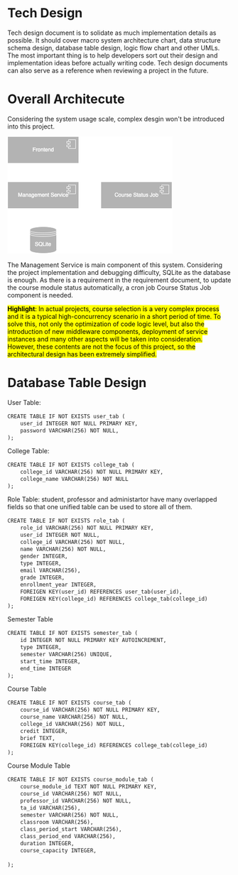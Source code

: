 # Tech Design
Tech design document is to solidate as much implementation details as possible. It should cover macro system architecture chart, data structure schema design, database table design, logic flow chart and other UMLs. The most important thing is to help developers sort out their design and implementation ideas before actually writing code. Tech design documents can also serve as a reference when reviewing a project in the future.
# Overall Architecute
Considering the system usage scale, complex desgin won't be introduced into this project. 

![Architecute](image/architecture.png)

The Management Service is main component of this system. Considering the project implementation and debugging difficulty, SQLite as the database is enough. As there is a requirement in the requirement document, to update the course module status automatically, a cron job Course Status Job component is needed.

<mark>**Highlight**: In actual projects, course selection is a very complex process and it is a typical high-concurrency scenario in a short period of time. To solve this, not only the optimization of code logic level, but also the introduction of new middleware components, deployment of service instances and many other aspects will be taken into consideration. However, these contents are not the focus of this project, so the architectural design has been extremely simplified.</mark>

# Database Table Design
User Table:
```
CREATE TABLE IF NOT EXISTS user_tab (
    user_id INTEGER NOT NULL PRIMARY KEY,
    password VARCHAR(256) NOT NULL,
);
```
College Table:
```
CREATE TABLE IF NOT EXISTS college_tab (
    college_id VARCHAR(256) NOT NULL PRIMARY KEY,
    college_name VARCHAR(256) NOT NULL
);
```
Role Table:
student, professor and administartor have many overlapped fields so that one unified table can be used to store all of them.
```
CREATE TABLE IF NOT EXISTS role_tab (
    role_id VARCHAR(256) NOT NULL PRIMARY KEY,
    user_id INTEGER NOT NULL,
    college_id VARCHAR(256) NOT NULL,
    name VARCHAR(256) NOT NULL,
    gender INTEGER,
    type INTEGER,
    email VARCHAR(256),
    grade INTEGER,
    enrollment_year INTEGER,
    FOREIGEN KEY(user_id) REFERENCES user_tab(user_id),
    FOREIGEN KEY(college_id) REFERENCES college_tab(college_id)
);
```
Semester Table
```
CREATE TABLE IF NOT EXISTS semester_tab (
    id INTEGER NOT NULL PRIMARY KEY AUTOINCREMENT,
    type INTEGER,
    semester VARCHAR(256) UNIQUE,
    start_time INTEGER,
    end_time INTEGER
);
```
Course Table
```
CREATE TABLE IF NOT EXISTS course_tab (
    course_id VARCHAR(256) NOT NULL PRIMARY KEY,
    course_name VARCHAR(256) NOT NULL,
    college_id VARCHAR(256) NOT NULL,
    credit INTEGER,
    brief TEXT,
    FOREIGEN KEY(college_id) REFERENCES college_tab(college_id)
);
```
Course Module Table
```
CREATE TABLE IF NOT EXISTS course_module_tab (
    course_module_id TEXT NOT NULL PRIMARY KEY,
    course_id VARCHAR(256) NOT NULL,
    professor_id VARCHAR(256) NOT NULL,
    ta_id VARCHAR(256),
    semester VARCHAR(256) NOT NULL,
    classroom VARCHAR(256),
    class_period_start VARCHAR(256),
    class_period_end VARCHAR(256),
    duration INTEGER,
    course_capacity INTEGER,
    
);
```